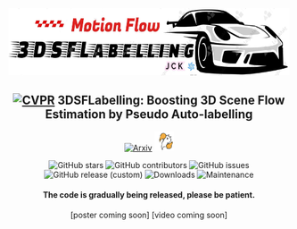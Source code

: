 <div align="center">    
<img src="images/logo.jpg" width="600" height="120" alt="Celebration"/>   

## [![CVPR](http://img.shields.io/badge/CVPR-2024-4b44ce.svg)](https://arxiv.org/pdf/2402.18146.pdf)  3DSFLabelling: Boosting 3D Scene Flow Estimation by Pseudo Auto-labelling 
[![Arxiv](http://img.shields.io/badge/Arxiv-2402.10668-B31B1B.svg)](https://arxiv.org/abs/2402.18146)
<img src="images/celebration.gif" width="35" height="35" alt="Celebration"/>

![GitHub stars](https://img.shields.io/github/stars/jiangchaokang/3DSFLabelling)
![GitHub contributors](https://img.shields.io/github/contributors/jiangchaokang/3DSFLabelling)
![GitHub issues](https://img.shields.io/github/issues-raw/jiangchaokang/3DSFLabelling)
![GitHub release (custom)](https://img.shields.io/badge/release-V0.1-blue)
![Downloads](https://img.shields.io/github/downloads/jiangchaokang/3DSFLabelling/total)
![Maintenance](https://img.shields.io/maintenance/yes/2024)


#### The code is gradually being released, please be patient.
[poster coming soon] [video coming soon]
</div>


